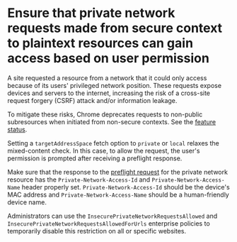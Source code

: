 # Ensure that private network requests made from secure context to plaintext resources can gain access based on user permission

A site requested a resource from a network that it could only access because of its users' privileged network position.
These requests expose devices and servers to the internet, increasing the risk of a cross-site request forgery (CSRF) attack and/or information leakage.

To mitigate these risks, Chrome deprecates requests to non-public subresources when initiated from non-secure contexts. See the [feature status](PNASecureContextRestrictionFeatureStatus).

Setting a `targetAddressSpace` fetch option to `private` or `local` relaxes the mixed-content check. In this case, to allow the request, the user's permission is prompted after receiving a preflight response.

Make sure that the response to the [preflight request](issueCorsPreflightRequest) for the private network resource has the `Private-Network-Access-Id` and `Private-Network-Access-Name` header properly set. `Private-Network-Access-Id` should be the device's MAC address and `Private-Network-Access-Name` should be a human-friendly device name.

Administrators can use the `InsecurePrivateNetworkRequestsAllowed` and `InsecurePrivateNetworkRequestsAllowedForUrls` enterprise policies to temporarily disable this restriction on all or specific websites.
